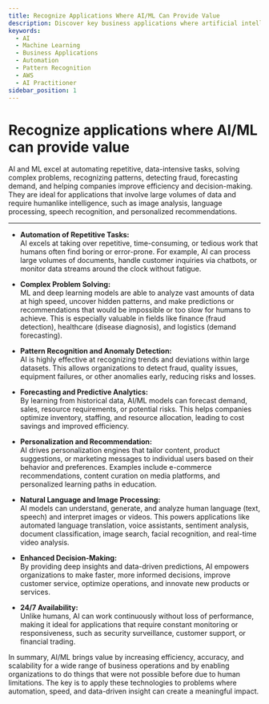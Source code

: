 ```yaml
---
title: Recognize Applications Where AI/ML Can Provide Value
description: Discover key business applications where artificial intelligence and machine learning deliver value through automation, pattern recognition, and data-driven decision-making for the AWS AI Practitioner exam.
keywords:
  - AI
  - Machine Learning
  - Business Applications
  - Automation
  - Pattern Recognition
  - AWS
  - AI Practitioner
sidebar_position: 1
---
```


# Recognize applications where AI/ML can provide value

AI and ML excel at automating repetitive, data-intensive tasks, solving complex problems, recognizing patterns, detecting fraud, forecasting demand, and helping companies improve efficiency and decision-making. They are ideal for applications that involve large volumes of data and require humanlike intelligence, such as image analysis, language processing, speech recognition, and personalized recommendations.

---

- **Automation of Repetitive Tasks:**  
  AI excels at taking over repetitive, time-consuming, or tedious work that humans often find boring or error-prone. For example, AI can process large volumes of documents, handle customer inquiries via chatbots, or monitor data streams around the clock without fatigue.

- **Complex Problem Solving:**  
  ML and deep learning models are able to analyze vast amounts of data at high speed, uncover hidden patterns, and make predictions or recommendations that would be impossible or too slow for humans to achieve. This is especially valuable in fields like finance (fraud detection), healthcare (disease diagnosis), and logistics (demand forecasting).

- **Pattern Recognition and Anomaly Detection:**  
  AI is highly effective at recognizing trends and deviations within large datasets. This allows organizations to detect fraud, quality issues, equipment failures, or other anomalies early, reducing risks and losses.

- **Forecasting and Predictive Analytics:**  
  By learning from historical data, AI/ML models can forecast demand, sales, resource requirements, or potential risks. This helps companies optimize inventory, staffing, and resource allocation, leading to cost savings and improved efficiency.

- **Personalization and Recommendation:**  
  AI drives personalization engines that tailor content, product suggestions, or marketing messages to individual users based on their behavior and preferences. Examples include e-commerce recommendations, content curation on media platforms, and personalized learning paths in education.

- **Natural Language and Image Processing:**  
  AI models can understand, generate, and analyze human language (text, speech) and interpret images or videos. This powers applications like automated language translation, voice assistants, sentiment analysis, document classification, image search, facial recognition, and real-time video analysis.

- **Enhanced Decision-Making:**  
  By providing deep insights and data-driven predictions, AI empowers organizations to make faster, more informed decisions, improve customer service, optimize operations, and innovate new products or services.

- **24/7 Availability:**  
  Unlike humans, AI can work continuously without loss of performance, making it ideal for applications that require constant monitoring or responsiveness, such as security surveillance, customer support, or financial trading.

In summary, AI/ML brings value by increasing efficiency, accuracy, and scalability for a wide range of business operations and by enabling organizations to do things that were not possible before due to human limitations. The key is to apply these technologies to problems where automation, speed, and data-driven insight can create a meaningful impact.